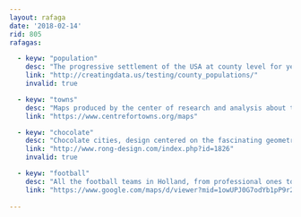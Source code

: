 ```yaml
---
layout: rafaga
date: '2018-02-14'
rid: 805
rafagas:

  - keyw: "population"
    desc: "The progressive settlement of the USA at county level for years in an animated interactive map"
    link: "http://creatingdata.us/testing/county_populations/"
    invalid: true

  - keyw: "towns"
    desc: "Maps produced by the center of research and analysis about towns in UK with multiple variables"
    link: "https://www.centrefortowns.org/maps"

  - keyw: "chocolate"
    desc: "Chocolate cities, design centered on the fascinating geometric pattern of several cities used to make candies"
    link: "http://www.rong-design.com/index.php?id=1826"
    invalid: true

  - keyw: "football"
    desc: "All the football teams in Holland, from professional ones to amateurs (in yellow)"
    link: "https://www.google.com/maps/d/viewer?mid=1owUPJ0G7odYb1pP9r2d2WYbtmovlQ6FZ"
    
---
```

